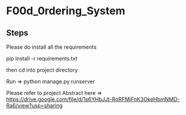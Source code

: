 # F00d_0rdering_System

## Steps

Please do install all the requirements

pip install -r requirements.txt

then cd into project directory

Run => python manage.py runserver


Please refer to project Abstract here => https://drive.google.com/file/d/1s6YHbJJt-RoRFMiFnK3OkeHbmNMD-Ra6/view?usp=sharing
